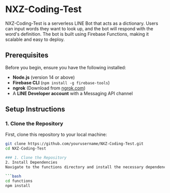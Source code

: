 # NXZ-Coding-Test

NXZ-Coding-Test is a serverless LINE Bot that acts as a dictionary. Users can input words they want to look up, and the bot will respond with the word's definition. The bot is built using Firebase Functions, making it scalable and easy to deploy.

## Prerequisites

Before you begin, ensure you have the following installed:

- **Node.js** (version 14 or above)
- **Firebase CLI** (`npm install -g firebase-tools`)
- **ngrok** (Download from [ngrok.com](https://ngrok.com/download))
- A **LINE Developer account** with a Messaging API channel

## Setup Instructions

### 1. Clone the Repository

First, clone this repository to your local machine:

```bash
git clone https://github.com/yourusername/NXZ-Coding-Test.git
cd NXZ-Coding-Test

### 1. Clone the Repository
2. Install Dependencies
Navigate to the functions directory and install the necessary dependencies:

```bash
cd functions
npm install
